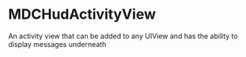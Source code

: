 MDCHudActivityView
==================

An activity view that can be added to any UIView and has the ability to display messages underneath
